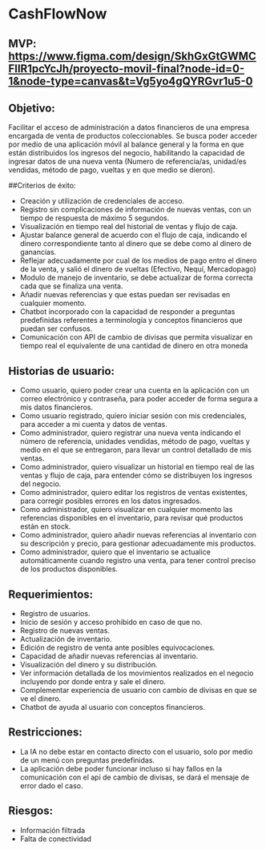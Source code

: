 # CashFlowNow
## MVP: https://www.figma.com/design/SkhGxGtGWMCFIIR1pcYcJh/proyecto-movil-final?node-id=0-1&node-type=canvas&t=Vg5yo4gQYRGvr1u5-0
## Objetivo: 
Facilitar el acceso de administración a datos financieros de una empresa encargada de venta de productos coleccionables. Se busca poder acceder por medio de una aplicación móvil al balance general y la forma en que están distribuidos los ingresos del negocio, habilitando la capacidad de ingresar datos de una nueva venta (Numero de referencia/as, unidad/es vendidas, método de pago, vueltas y en que medio se dieron).

##Criterios de éxito:
-	Creación y utilización de credenciales de acceso.
-	Registro sin complicaciones de información de nuevas ventas, con un tiempo de respuesta de máximo 5 segundos.
-	Visualización en tiempo real del historial de ventas y flujo de caja.
-	Ajustar balance general de acuerdo con el flujo de caja, indicando el dinero correspondiente tanto al dinero que se debe como al dinero de ganancias.
-	Reflejar adecuadamente por cual de los medios de pago entro el dinero de la venta, y salió el dinero de vueltas (Efectivo, Nequí, Mercadopago)
-	Modulo de manejo de inventario, se debe actualizar de forma correcta cada que se finaliza una venta.
-	Añadir nuevas referencias y que estas puedan ser revisadas en cualquier momento.
-	Chatbot incorporado con la capacidad de responder a preguntas predefinidas referentes a terminología y conceptos financieros que puedan ser confusos.
-	Comunicación con API de cambio de divisas que permita visualizar en tiempo real el equivalente de una cantidad de dinero en otra moneda
## Historias de usuario:
- Como usuario, quiero poder crear una cuenta en la aplicación con un correo electrónico y contraseña, para poder acceder de forma segura a mis datos financieros.
- Como usuario registrado, quiero iniciar sesión con mis credenciales, para acceder a mi cuenta y datos de ventas.
- Como administrador, quiero registrar una nueva venta indicando el número de referencia, unidades vendidas, método de pago, vueltas y medio en el que se entregaron, para llevar un control detallado de mis ventas.
- Como administrador, quiero visualizar un historial en tiempo real de las ventas y flujo de caja, para entender cómo se distribuyen los ingresos del negocio.
- Como administrador, quiero editar los registros de ventas existentes, para corregir posibles errores en los datos ingresados.
- Como administrador, quiero visualizar en cualquier momento las referencias disponibles en el inventario, para revisar qué productos están en stock.
- Como administrador, quiero añadir nuevas referencias al inventario con su descripción y precio, para gestionar adecuadamente mis productos.
- Como administrador, quiero que el inventario se actualice automáticamente cuando registro una venta, para tener control preciso de los productos disponibles.
## Requerimientos:
-	Registro de usuarios.
-	Inicio de sesión y acceso prohibido en caso de que no.
-	Registro de nuevas ventas.
-	Actualización de inventario.
-	Edición de registro de venta ante posibles equivocaciones.
-	Capacidad de añadir nuevas referencias al inventario.
-	Visualización del dinero y su distribución.
-	Ver información detallada de los movimientos realizados en el negocio incluyendo por donde entra y sale el dinero.
-	Complementar experiencia de usuario con cambio de divisas en que se ve el dinero.
-	Chatbot de ayuda al usuario con conceptos financieros.
## Restricciones:
-	La IA no debe estar en contacto directo con el usuario, solo por medio de un menú con preguntas predefinidas.
-	La aplicación debe poder funcionar incluso si hay fallos en la comunicación con el api de cambio de divisas, se dará el mensaje de error dado el caso.
## Riesgos:
- Información filtrada
- Falta de conectividad
